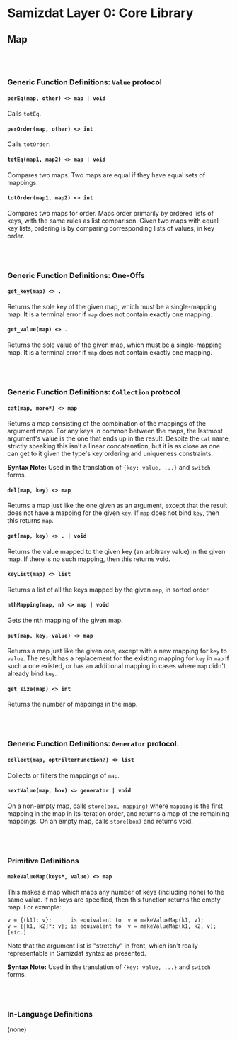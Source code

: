 Samizdat Layer 0: Core Library
==============================

Map
---

<br><br>
### Generic Function Definitions: `Value` protocol

#### `perEq(map, other) <> map | void`

Calls `totEq`.

#### `perOrder(map, other) <> int`

Calls `totOrder`.

#### `totEq(map1, map2) <> map | void`

Compares two maps. Two maps are equal if they have equal sets of mappings.

#### `totOrder(map1, map2) <> int`

Compares two maps for order. Maps order primarily by ordered lists of
keys, with the same rules as list comparison. Given two maps with equal
key lists, ordering is by comparing corresponding lists of values, in
key order.

<br><br>
### Generic Function Definitions: One-Offs

#### `get_key(map) <> .`

Returns the sole key of the given map, which must be a single-mapping map.
It is a terminal error if `map` does not contain exactly one mapping.

#### `get_value(map) <> .`

Returns the sole value of the given map, which must be a single-mapping map.
It is a terminal error if `map` does not contain exactly one mapping.


<br><br>
### Generic Function Definitions: `Collection` protocol

#### `cat(map, more*) <> map`

Returns a map consisting of the combination of the mappings of the
argument maps. For any keys in common between the maps,
the lastmost argument's value is the one that ends up in the result.
Despite the `cat` name, strictly speaking this isn't a linear concatenation,
but it is as close as one can get to it given the type's key ordering
and uniqueness constraints.

**Syntax Note:** Used in the translation of `{key: value, ...}`
and `switch` forms.

#### `del(map, key) <> map`

Returns a map just like the one given as an argument, except that
the result does not have a mapping for the given `key`. If `map` does
not bind `key`, then this returns `map`.

#### `get(map, key) <> . | void`

Returns the value mapped to the given key (an arbitrary value) in
the given map. If there is no such mapping, then this returns void.

#### `keyList(map) <> list`

Returns a list of all the keys mapped by the given `map`, in sorted order.

#### `nthMapping(map, n) <> map | void`

Gets the nth mapping of the given map.

#### `put(map, key, value) <> map`

Returns a map just like the given one, except with a new mapping
for `key` to `value`. The result has a replacement for the existing
mapping for `key` in `map` if such a one existed, or has an
additional mapping in cases where `map` didn't already bind `key`.

#### `get_size(map) <> int`

Returns the number of mappings in the map.


<br><br>
### Generic Function Definitions: `Generator` protocol.

#### `collect(map, optFilterFunction?) <> list`

Collects or filters the mappings of `map`.

#### `nextValue(map, box) <> generator | void`

On a non-empty map, calls `store(box, mapping)` where `mapping` is
the first mapping in the map in its iteration order, and returns
a map of the remaining mappings. On an empty map, calls `store(box)` and
returns void.


<br><br>
### Primitive Definitions

#### `makeValueMap(keys*, value) <> map`

This makes a map which maps any number of keys (including none)
to the same value. If no keys are specified, then this function returns
the empty map. For example:

```
v = {(k1): v};      is equivalent to  v = makeValueMap(k1, v);
v = {[k1, k2]*: v}; is equivalent to  v = makeValueMap(k1, k2, v);
[etc.]
```

Note that the argument list is "stretchy" in front, which isn't really
representable in Samizdat syntax as presented.

**Syntax Note:** Used in the translation of `{key: value, ...}`
and `switch` forms.


<br><br>
### In-Language Definitions

(none)

